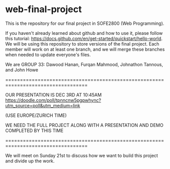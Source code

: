 # web-final-project
This is the repository for our final project in SOFE2800 (Web Programming).

If you haven't already learned about github and how to use it, please follow this tutorial: https://docs.github.com/en/get-started/quickstart/hello-world.
We will be using this repository to store versions of the final project. Each member will work on at least one branch, and we will merge these branches when needed to update everyone's files.

We are GROUP 33:
Dawood Hanan,
Furqan Mahmood,
Johnathon Tannous, and
John Howe

==================================================================================

OUR PRESENTATION IS DEC 3RD AT 10:45AM
https://doodle.com/poll/tpnncnw5pgpwhync?utm_source=poll&utm_medium=link

(USE EUROPE/ZURICH TIME)

WE NEED THE FULL PROJECT ALONG WITH A PRESENTATION AND DEMO COMPLETED BY THIS TIME

==================================================================================

We will meet on Sunday 21st to discuss how we want to build this project and divide up the work.
